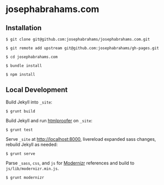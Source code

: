 # josephabrahams.com

## Installation

    $ git clone git@github.com:josephabrahams/josephabrahams.com.git

    $ git remote add upstream git@github.com:josephabrahams/gh-pages.git

    $ cd josephabrahams.com

    $ bundle install

    $ npm install

## Local Development

Build Jekyll into `_site`:

    $ grunt build

Build Jekyll and run [htmlproofer](https://github.com/gjtorikian/html-proofer) on `_site`:

    $ grunt test

Serve `_site` at <http://localhost:8000>, livereload expanded sass changes, rebuild Jekyll as needed:

    $ grunt serve

Parse `_sass`, `css`, and `js` for [Modernizr](http://modernizr.com/) references and build to `js/lib/modernizr.min.js`.

    $ grunt modernizr


